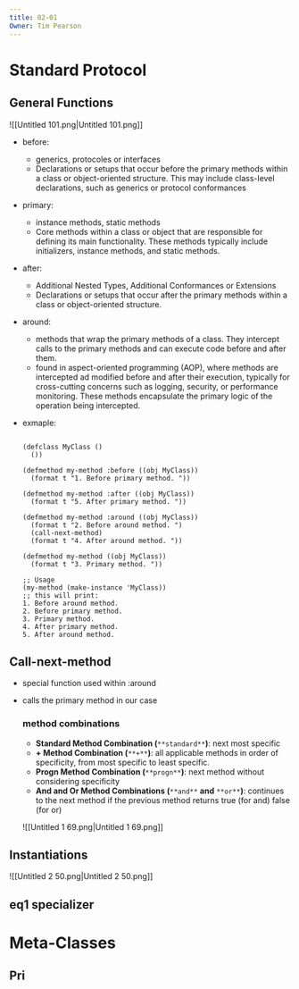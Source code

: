 ```yaml
---
title: 02-01
Owner: Tim Pearson
---
```

  
# Standard Protocol
## General Functions
![[Untitled 101.png|Untitled 101.png]]

- before:
    - generics, protocoles or interfaces
    - Declarations or setups that occur before the primary methods within a class or object-oriented structure. This may include class-level declarations, such as generics or protocol conformances
- primary:
    - instance methods, static methods
    - Core methods within a class or object that are responsible for defining its main functionality. These methods typically include initializers, instance methods, and static methods.
- after:
    - Additional Nested Types, Additional Conformances or Extensions
    - Declarations or setups that occur after the primary methods within a class or object-oriented structure.
- around:
    - methods that wrap the primary methods of a class. They intercept calls to the primary methods and can execute code before and after them.
    - found in aspect-oriented programming (AOP), where methods are intercepted ad modified before and after their execution, typically for cross-cutting concerns such as logging, security, or performance monitoring. These methods encapsulate the primary logic of the operation being intercepted.
- exmaple: 
    
    ```Lisp
    
    (defclass MyClass ()
      ())
    
    (defmethod my-method :before ((obj MyClass))
      (format t "1. Before primary method. "))
    
    (defmethod my-method :after ((obj MyClass))
      (format t "5. After primary method. "))
    
    (defmethod my-method :around ((obj MyClass))
      (format t "2. Before around method. ")
      (call-next-method)
      (format t "4. After around method. "))
    
    (defmethod my-method ((obj MyClass))
      (format t "3. Primary method. "))
    
    ;; Usage
    (my-method (make-instance 'MyClass))
    ;; this will print:
    1. Before around method.
    2. Before primary method.
    3. Primary method.
    4. After primary method.
    5. After around method.
    ```
    
      
    
## Call-next-method
- special function used within :around
- calls the primary method in our case
    
    ### method combinations
    
    - **Standard Method Combination (**`**standard**`**)**: next most specific
    - **+ Method Combination (**`**+**`**)**: all applicable methods in order of specificity, from most specific to least specific.
    - **Progn Method Combination (**`**progn**`**)**: next method without considering specificity
    - **And and Or Method Combinations (**`**and**` **and** `**or**`**)**: continues to the next method if the previous method returns true (for and) false (for or)
    
      
    
    ![[Untitled 1 69.png|Untitled 1 69.png]]

    
## Instantiations
![[Untitled 2 50.png|Untitled 2 50.png]]

  
## eq1 specializer
  
  
  
# Meta-Classes
## Pri
